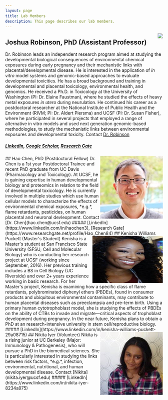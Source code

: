 ```yaml
---
layout: page
title: Lab Members
description: This page describes our lab members.
---
```

<img src="http://profiles.ucsf.edu/profile/Modules/CustomViewPersonGeneralInfo/PhotoHandler.ashx?NodeID=6440218&cachekey=8b45fb32-71ee-4692-87dd-1c74daf6463c" align="right">

## Joshua Robinson, PhD (Assistant Professor)
Dr. Robinson leads an independent research program aimed at studying the developmental biological consequences of environmental chemical exposures during early pregnancy and their mechanistic links with placental/developmental disease. He is interested in the application of *in vitro* model systems and genomic-based approaches to evaluate developmental toxicities. He has a broad background and training in developmental and placental toxicology, environmental health, and genomics. He received a Ph.D. in Toxicology at the University of Washington (PI: Dr. Elaine Faustman), where he studied the effects of heavy metal exposures *in utero* during neurulation. He continued his career as a postdoctoral researcher at the National Institute of Public Health and the Environment (RIVM; PI: Dr. Aldert Piersma) and UCSF (PI: Dr. Susan Fisher), where he participated in several projects that employed a range of alternative in vitro models and used next generation genomic-based methodologies, to study the mechanistic links between environmental exposures and developmental toxicity.
Contact [Dr. Robinson](joshua.robinson@ucsf.edu) 
##### [LinkedIn](https://www.linkedin.com/in/joshuafrobinson), [Google Scholar](scholar.google.com/citations?user=n8Azds4AAAAJ&hl=en), [Research Gate](https://www.researchgate.net/profile/Joshua_Robinson)

<img src="https://github.com/jfrobinson/jfrobinson.github.io/blob/master/img/Hao%20Chen.jpg" align="right">
## Hao Chen, PhD (Postdoctoral Fellow)
Dr. Chen is a 1st year Postdoctoral Trainee and recent PhD graduate from UC Davis (Pharmacology and Toxicology).  At UCSF, he is gaining expertise in human developmental biology and proteomics in relation to the field of developmental toxicology. He is currently involved in multiple studies which use human cellular models to characterize the effects of environmental chemical exposures, *e.g.*, flame retardants, pesticides,  on human placental and neuronal devleopment. 
Contact [Dr. Chen](hao.chen@ucsf.edu)
##### [LinkedIn](https://www.linkedin.com/in/haochen3), [Research Gate](https://www.researchgate.net/profile/Hao_Chen84)

<img src="https://github.com/jfrobinson/jfrobinson.github.io/blob/master/img/Kenisha%20Puckett.jpeg" width="225" height="150" align="right">
## Kenisha Williams Puckett (Master's Student)
Kenisha is a Master's student at San Francisco State University (SFSU; Cell and Molecular Biology) who is conducting her research project at UCSF (working since September, 2016). Her previous training includes a BS in Cell Biology (UC Riverside) and over 2+ years experience working in basic research. For her Master's project, Kenisha is examining how a specific class of flame retardants, polybrominated diphenyl ethers (PBDEs), found in consumer products and ubiquitous environmental contaminants, may contribute to human placental diseases such as preeclampsia and pre-term birth. Using a primary human cytotrophoblast model, she is studying the effects of PBDEs on the ability of CTBs to invade and migrate―critical aspects of trophoblast development during pregnancy. In the near future, Kenisha plans to obtain a PhD at an research-intensive university in stem cell/reproductive biology.
##### [LinkedIn](https://www.linkedin.com/in/kenisha-williams-puckett-29a08715)

<img src="https://github.com/jfrobinson/jfrobinson.github.io/blob/master/img/Nikita%20Iyer.jpg" align="right">
## Nikita Iyer (Volunteer)
Nikita is a rising junior at UC Berkeley (Major: Immunology & Pathogenesis), who will pursue a PhD in the biomedical sciences. She is particularly interested in studying the links between risk factors, *e.g.*, infection, environmental, nutritional, and human developmental disease.
Contact [Nikita](nikita.iyer@ucsf.edu)
##### [LinkedIn](https://www.linkedin.com/in/nikita-iyer-8234a975)
